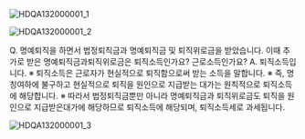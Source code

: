 
![HDQA132000001_1](HDQA132000001_1.jpg)


![HDQA132000001_2](HDQA132000001_2.jpg)

Q. 명예퇴직을 하면서 법정퇴직금과 명예퇴직금 및 퇴직위로금을 받았습니다. 이때 추가로 받은 명예퇴직금과퇴직위로금은 퇴직소득인가요? 근로소득인가요? A. 퇴직소득입니다. ※ 퇴직소득은 근로자가 현실적으로 퇴직함으로써 받는 소득을 말합니다. ※ 즉, 명칭여하에 불구하고 현실적으로 퇴직을 원인으로 지급받는 대가는 원칙적으로 퇴직소득에 해당합니다. ※ 따라서 법정퇴직금뿐만 아니라 명예퇴직금과 퇴직위로금도 퇴직을 원인으로 지급받은대가에 해당하므로 퇴직소득에 해당되며, 퇴직소득세로 과세됩니다.

![HDQA132000001_3](HDQA132000001_3.jpg)


